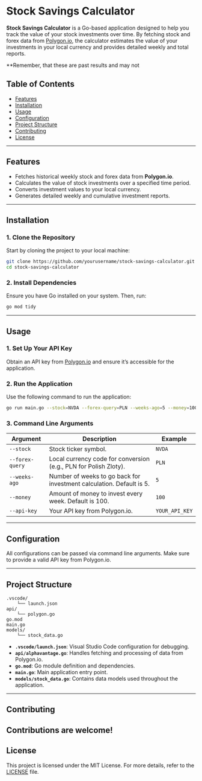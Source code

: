 # Stock Savings Calculator

**Stock Savings Calculator** is a Go-based application designed to help you track the value of your stock investments over time. By fetching stock and forex data from [Polygon.io](https://polygon.io), the calculator estimates the value of your investments in your local currency and provides detailed weekly and total reports.

**Remember, that these are past results and may not 

## Table of Contents

- [Features](#features)
- [Installation](#installation)
- [Usage](#usage)
- [Configuration](#configuration)
- [Project Structure](#project-structure)
- [Contributing](#contributing)
- [License](#license)

---

## Features

- Fetches historical weekly stock and forex data from **Polygon.io**.
- Calculates the value of stock investments over a specified time period.
- Converts investment values to your local currency.
- Generates detailed weekly and cumulative investment reports.

---

## Installation

### 1. Clone the Repository
Start by cloning the project to your local machine:
```sh
git clone https://github.com/yourusername/stock-savings-calculator.git
cd stock-savings-calculator
```

### 2. Install Dependencies
Ensure you have Go installed on your system. Then, run:
```sh
go mod tidy
```

---

## Usage

### 1. Set Up Your API Key
Obtain an API key from [Polygon.io](https://polygon.io) and ensure it’s accessible for the application.

### 2. Run the Application
Use the following command to run the application:
```sh
go run main.go --stock=NVDA --forex-query=PLN --weeks-ago=5 --money=100 --api-key=YOUR_API_KEY
```

### 3. Command Line Arguments
| Argument        | Description                                              | Example             |
|-----------------|----------------------------------------------------------|---------------------|
| `--stock`       | Stock ticker symbol.                                      | `NVDA`              |
| `--forex-query` | Local currency code for conversion (e.g., PLN for Polish Zloty). | `PLN`               |
| `--weeks-ago`   | Number of weeks to go back for investment calculation. Default is 5. | `5`                 |
| `--money`       | Amount of money to invest every week. Default is 100.     | `100`               |
| `--api-key`     | Your API key from Polygon.io.                             | `YOUR_API_KEY`      |

---

## Configuration

All configurations can be passed via command line arguments. Make sure to provide a valid API key from Polygon.io.

---

## Project Structure

```
.vscode/
    └── launch.json
api/
    └── polygon.go
go.mod
main.go
models/
    └── stock_data.go
```

- **`.vscode/launch.json`**: Visual Studio Code configuration for debugging.
- **`api/alphavantage.go`**: Handles fetching and processing of data from Polygon.io.
- **`go.mod`**: Go module definition and dependencies.
- **`main.go`**: Main application entry point.
- **`models/stock_data.go`**: Contains data models used throughout the application.

---

## Contributing

Contributions are welcome!
---

## License

This project is licensed under the MIT License. For more details, refer to the [LICENSE](./LICENSE) file.